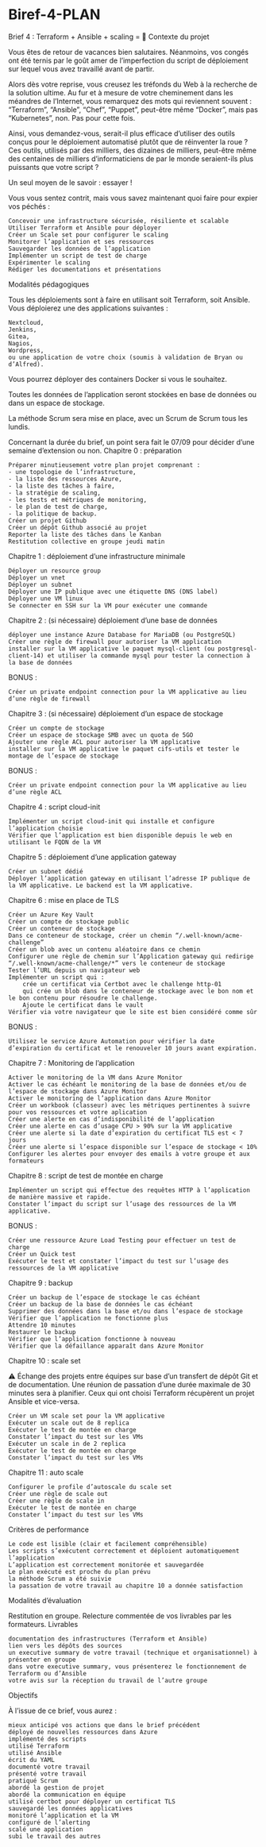 # Biref-4-PLAN


Brief 4 : Terraform + Ansible + scaling = 🤯
Contexte du projet

Vous êtes de retour de vacances bien salutaires. Néanmoins, vos congés ont été ternis par le goût amer de l’imperfection du script de déploiement sur lequel vous avez travaillé avant de partir.

Alors dès votre reprise, vous creusez les tréfonds du Web à la recherche de la solution ultime. Au fur et à mesure de votre cheminement dans les méandres de l’Internet, vous remarquez des mots qui reviennent souvent : “Terraform”, “Ansible”, “Chef”, “Puppet”, peut-être même “Docker”, mais pas “Kubernetes”, non. Pas pour cette fois.

Ainsi, vous demandez-vous, serait-il plus efficace d’utiliser des outils conçus pour le déploiement automatisé plutôt que de réinventer la roue ?
Ces outils, utilisés par des milliers, des dizaines de milliers, peut-être même des centaines de milliers d’informaticiens de par le monde seraient-ils plus puissants que votre script ?

Un seul moyen de le savoir : essayer !

Vous vous sentez contrit, mais vous savez maintenant quoi faire pour expier vos péchés :

    Concevoir une infrastructure sécurisée, résiliente et scalable
    Utiliser Terraform et Ansible pour déployer
    Créer un Scale set pour configurer le scaling
    Monitorer l’application et ses ressources
    Sauvegarder les données de l’application
    Implémenter un script de test de charge
    Expérimenter le scaling
    Rédiger les documentations et présentations

Modalités pédagogiques

Tous les déploiements sont à faire en utilisant soit Terraform, soit Ansible.
Vous déploierez une des applications suivantes :

    Nextcloud,
    Jenkins,
    Gitea,
    Nagios,
    Wordpress,
    ou une application de votre choix (soumis à validation de Bryan ou d’Alfred).

Vous pourrez déployer des containers Docker si vous le souhaitez.

Toutes les données de l’application seront stockées en base de données ou dans un espace de stockage.

La méthode Scrum sera mise en place, avec un Scrum de Scrum tous les lundis.

Concernant la durée du brief, un point sera fait le 07/09 pour décider d’une semaine d’extension ou non.
Chapitre 0 : préparation

    Préparer minutieusement votre plan projet comprenant :
    - une topologie de l’infrastructure,
    - la liste des ressources Azure,
    - la liste des tâches à faire,
    - la stratégie de scaling,
    - les tests et métriques de monitoring,
    - le plan de test de charge,
    - la politique de backup.
    Créer un projet Github
    Créer un dépôt Github associé au projet
    Reporter la liste des tâches dans le Kanban
    Restitution collective en groupe jeudi matin

Chapitre 1 : déploiement d’une infrastructure minimale

    Déployer un resource group
    Déployer un vnet
    Déployer un subnet
    Déployer une IP publique avec une étiquette DNS (DNS label)
    Déployer une VM linux
    Se connecter en SSH sur la VM pour exécuter une commande

Chapitre 2 : (si nécessaire) déploiement d’une base de données

    déployer une instance Azure Database for MariaDB (ou PostgreSQL)
    Créer une règle de firewall pour autoriser la VM application
    installer sur la VM applicative le paquet mysql-client (ou postgresql-client-14) et utiliser la commande mysql pour tester la connection à la base de données

BONUS :

    Créer un private endpoint connection pour la VM applicative au lieu d’une règle de firewall

Chapitre 3 : (si nécessaire) déploiement d’un espace de stockage

    Créer un compte de stockage
    Créer un espace de stockage SMB avec un quota de 5GO
    Ajouter une règle ACL pour autoriser la VM applicative
    installer sur la VM applicative le paquet cifs-utils et tester le montage de l’espace de stockage

BONUS :

    Créer un private endpoint connection pour la VM applicative au lieu d’une règle ACL

Chapitre 4 : script cloud-init

    Implémenter un script cloud-init qui installe et configure l’application choisie
    Vérifier que l’application est bien disponible depuis le web en utilisant le FQDN de la VM

Chapitre 5 : déploiement d’une application gateway

    Créer un subnet dédié
    Déployer l’application gateway en utilisant l’adresse IP publique de la VM applicative. Le backend est la VM applicative.

Chapitre 6 : mise en place de TLS

    Créer un Azure Key Vault
    Créer un compte de stockage public
    Créer un conteneur de stockage
    Dans ce conteneur de stockage, créer un chemin “/.well-known/acme-challenge”
    Créer un blob avec un contenu aléatoire dans ce chemin
    Configurer une règle de chemin sur l’Application gateway qui redirige “/.well-known/acme-challenge/*” vers le conteneur de stockage
    Tester l’URL depuis un navigateur web
    Implémenter un script qui :
        crée un certificat via Certbot avec le challenge http-01
        qui crée un blob dans le conteneur de stockage avec le bon nom et le bon contenu pour résoudre le challenge.
        Ajoute le certificat dans le vault
    Vérifier via votre navigateur que le site est bien considéré comme sûr

BONUS :

    Utilisez le service Azure Automation pour vérifier la date d’expiration du certificat et le renouveler 10 jours avant expiration.

Chapitre 7 : Monitoring de l’application

    Activer le monitoring de la VM dans Azure Monitor
    Activer le cas échéant le monitoring de la base de données et/ou de l’espace de stockage dans Azure Monitor
    Activer le monitoring de l’application dans Azure Monitor
    Créer un workbook (classeur) avec les métriques pertinentes à suivre pour vos ressources et votre aplication
    Créer une alerte en cas d’indisponibilité de l’application
    Créer une alerte en cas d’usage CPU > 90% sur la VM applicative
    Créer une alerte si la date d’expiration du certificat TLS est < 7 jours
    Créer une alerte si l’espace disponible sur l’espace de stockage < 10%
    Configurer les alertes pour envoyer des emails à votre groupe et aux formateurs

Chapitre 8 : script de test de montée en charge

    Implémenter un script qui effectue des requêtes HTTP à l’application de manière massive et rapide.
    Constater l’impact du script sur l’usage des ressources de la VM applicative.

BONUS :

    Créer une ressource Azure Load Testing pour effectuer un test de charge
    Créer un Quick test
    Exécuter le test et constater l’impact du test sur l’usage des ressources de la VM applicative

Chapitre 9 : backup

    Créer un backup de l’espace de stockage le cas échéant
    Créer un backup de la base de données le cas échéant
    Supprimer des données dans la base et/ou dans l’espace de stockage
    Vérifier que l’application ne fonctionne plus
    Attendre 10 minutes
    Restaurer le backup
    Vérifier que l’application fonctionne à nouveau
    Vérifier que la défaillance apparaît dans Azure Monitor

Chapitre 10 : scale set

:warning: Échange des projets entre équipes sur base d’un transfert de dépôt Git et de documentation. Une réunion de passation d’une durée maximale de 30 minutes sera à planifier.
Ceux qui ont choisi Terraform récupèrent un projet Ansible et vice-versa.

    Créer un VM scale set pour la VM applicative
    Exécuter un scale out de 8 replica
    Exécuter le test de montée en charge
    Constater l’impact du test sur les VMs
    Exécuter un scale in de 2 replica
    Exécuter le test de montée en charge
    Constater l’impact du test sur les VMs

Chapitre 11 : auto scale

    Configurer le profile d’autoscale du scale set
    Créer une règle de scale out
    Créer une règle de scale in
    Exécuter le test de montée en charge
    Constater l’impact du test sur les VMs

Critères de performance

    Le code est lisible (clair et facilement compréhensible)
    Les scripts s’exécutent correctement et déploient automatiquement l’application
    L’application est correctement monitorée et sauvegardée
    Le plan exécuté est proche du plan prévu
    la méthode Scrum a été suivie
    la passation de votre travail au chapitre 10 a donnée satisfaction

Modalités d’évaluation

Restitution en groupe.
Relecture commentée de vos livrables par les formateurs.
Livrables

    documentation des infrastructures (Terraform et Ansible)
    lien vers les dépôts des sources
    un executive summary de votre travail (technique et organisationnel) à présenter en groupe
    dans votre executive summary, vous présenterez le fonctionnement de Terraform ou d’Ansible
    votre avis sur la réception du travail de l’autre groupe

Objectifs

À l’issue de ce brief, vous aurez :

    mieux anticipé vos actions que dans le brief précédent
    déployé de nouvelles ressources dans Azure
    implémenté des scripts
    utilisé Terraform
    utilisé Ansible
    écrit du YAML
    documenté votre travail
    présenté votre travail
    pratiqué Scrum
    abordé la gestion de projet
    abordé la communication en équipe
    utilisé certbot pour déployer un certificat TLS
    sauvegardé les données applicatives
    monitoré l’application et la VM
    configuré de l’alerting
    scalé une application
    subi le travail des autres

